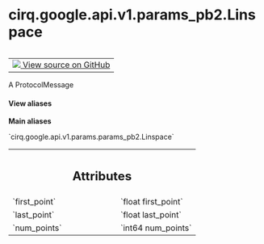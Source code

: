 <div itemscope itemtype="http://developers.google.com/ReferenceObject">
<meta itemprop="name" content="cirq.google.api.v1.params_pb2.Linspace" />
<meta itemprop="path" content="Stable" />
</div>

# cirq.google.api.v1.params_pb2.Linspace

<!-- Insert buttons and diff -->

<table class="tfo-notebook-buttons tfo-api" align="left">

<td>
  <a target="_blank" href="https://github.com/quantumlib/cirq/tree/master/cirq/google/api/v1/params.proto">
    <img src="https://www.tensorflow.org/images/GitHub-Mark-32px.png" />
    View source on GitHub
  </a>
</td>
</table>



A ProtocolMessage

<section class="expandable">
  <h4 class="showalways">View aliases</h4>
  <p>
<b>Main aliases</b>
<p>`cirq.google.api.v1.params.params_pb2.Linspace`</p>
</p>
</section>

<!-- Placeholder for "Used in" -->




<!-- Tabular view -->
 <table class="responsive fixed orange">
<colgroup><col width="214px"><col></colgroup>
<tr><th colspan="2"><h2 class="add-link">Attributes</h2></th></tr>

<tr>
<td>
`first_point`
</td>
<td>
`float first_point`
</td>
</tr><tr>
<td>
`last_point`
</td>
<td>
`float last_point`
</td>
</tr><tr>
<td>
`num_points`
</td>
<td>
`int64 num_points`
</td>
</tr>
</table>



